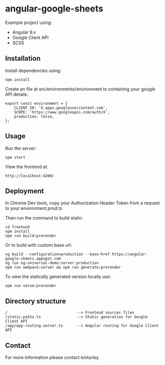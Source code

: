 # angular-google-sheets

Example project using:

* Angular 6.x
* Google Client API
* SCSS


## Installation

Install dependencies using:

    npm install

Create an file at src/environments/environment.ts containing your google API details:

    export const environment = {
        CLIENT_ID: 'X.apps.googleusercontent.com',
        SCOPE: 'https://www.googleapis.com/auth/X',
        production: false,
    };


## Usage

Run the server:

    npm start

View the frontend at:

    http://localhost:4200/


## Deployment

In Chrome Dev tools, copy your Authorization Header Token from a request to your environment.prod.ts

Then run the command to build static:

    cd frontend
    npm install
    npm run build:prerender

Or to build with custom base url:

    ng build --configuration=production --base-href https://angular-google-sheets.appspot.com
    ng run ng-universal-demo:server:production
    npm run webpack:server && npm run generate:prerender

To view the statically generated version locally use:

    npm run serve:prerender


## Directory structure

    /                               --> Frontend sources files
    /static.paths.ts                --> Static generation for Google Client API
    /app/app-routing.server.ts      --> Angular routing for Google Client API


## Contact

For more information please contact kmturley
